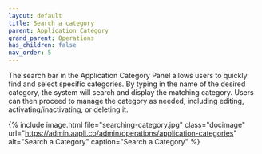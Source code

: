 ```yaml
---
layout: default
title: Search a category
parent: Application Category
grand_parent: Operations
has_children: false
nav_order: 5
---
```

The search bar in the Application Category Panel allows users to quickly find and select specific categories. By typing in the name of the desired category, the system will search and display the matching category. Users can then proceed to manage the category as needed, including editing, activating/inactivating, or deleting it.

{% include image.html file="searching-category.jpg" class="docimage" url="https://admin.aapli.co/admin/operations/application-categories" alt="Search a Category" caption="Search a Category" %}
